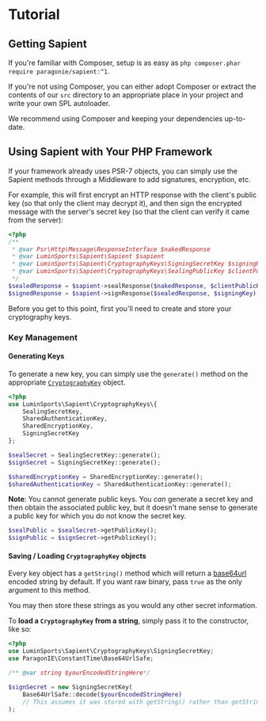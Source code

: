 # Tutorial

## Getting Sapient

If you're familiar with Composer, setup is as easy as `php composer.phar require paragonie/sapient:^1`.

If you're not using Composer, you can either adopt Composer or extract the contents of our
`src` directory to an appropriate place in your project and write your own SPL autoloader.

We recommend using Composer and keeping your dependencies up-to-date.

## Using Sapient with Your PHP Framework

If your framework already uses PSR-7 objects, you can simply use the Sapient methods
through a Middleware to add signatures, encryption, etc.

For example, this will first encrypt an HTTP response with the client's public key
(so that only the client may decrypt it), and then sign the encrypted message with
the server's secret key (so that the client can verify it came from the server):

```php
<?php
/**
 * @var Psr\Http\Message\ResponseInterface $nakedResponse
 * @var LuminSports\Sapient\Sapient $sapient
 * @var LuminSports\Sapient\CryptographyKeys\SigningSecretKey $signingKey
 * @var LuminSports\Sapient\CryptographyKeys\SealingPublicKey $clientPublicKey
 */
$sealedResponse = $sapient->sealResponse($nakedResponse, $clientPublicKey);
$signedResponse = $sapient->signResponse($sealedResponse, $signingKey);
```

Before you get to this point, first you'll need to create and store your
cryptography keys.

### Key Management

#### Generating Keys

To generate a new key, you can simply use the `generate()` method on the appropriate
[`CryptographyKey`](Internals/CryptographyKey.md) object.

```php
<?php
use LuminSports\Sapient\CryptographyKeys\{
    SealingSecretKey,
    SharedAuthenticationKey,
    SharedEncryptionKey,
    SigningSecretKey
};

$sealSecret = SealingSecretKey::generate();
$signSecret = SigningSecretKey::generate();

$sharedEncryptionKey = SharedEncryptionKey::generate();
$sharedAuthenticationKey = SharedAuthenticationKey::generate();
```

**Note**: You cannot generate public keys. You *can* generate a secret key and then
obtain the associated public key, but it doesn't mane sense to generate a public key
for which you do not know the secret key.

```php
$sealPublic = $sealSecret->getPublicKey();
$signPublic = $signSecret->getPublicKey();
```

#### Saving / Loading `CryptographyKey` objects

Every key object has a `getString()` method which will return a [base64url](https://tools.ietf.org/html/rfc4648#page-7)
encoded string by default. If you want raw binary, pass `true` as the only argument to this method.

You may then store these strings as you would any other secret information.

To **load a `CryptographyKey` from a string**, simply pass it to the constructor, like so:

```php
<?php
use LuminSports\Sapient\CryptographyKeys\SigningSecretKey;
use ParagonIE\ConstantTime\Base64UrlSafe;

/** @var string $yourEncodedStringHere*/

$signSecret = new SigningSecretKey(
    Base64UrlSafe::decode($yourEncodedStringHere)
    // This assumes it was stored with getString() rather than getString(true)
);
```
